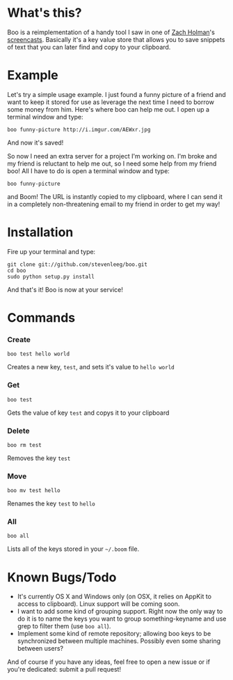 What's this?
===========
Boo is a reimplementation of a handy tool I saw in one of [Zach Holman](https://github.com/holman)'s [screencasts](http://zachholman.com/screencast/vagranception/). Basically it's a key value store that allows you to save snippets of text that you can later find and copy to your clipboard.

Example
=========
Let's try a simple usage example. I just found a funny picture of a friend and want to keep it stored for use as leverage the next time I need to borrow some money from him. Here's where boo can help me out. I open up a terminal window and type:

    boo funny-picture http://i.imgur.com/AEWxr.jpg

And now it's saved!

So now I need an extra server for a project I'm working on. I'm broke and my friend is reluctant to help me out, so I need some help from my friend boo! All I have to do is open a terminal window and type:

    boo funny-picture

and Boom! The URL is instantly copied to my clipboard, where I can send it in a completely non-threatening email to my friend in order to get my way!

Installation
=============
Fire up your terminal and type:

    git clone git://github.com/stevenleeg/boo.git
    cd boo
    sudo python setup.py install

And that's it! Boo is now at your service!

Commands
=========
### Create
    
    boo test hello world

Creates a new key, `test`, and sets it's value to `hello world`

### Get

    boo test

Gets the value of key `test` and copys it to your clipboard

### Delete

    boo rm test

Removes the key `test`

### Move

    boo mv test hello

Renames the key `test` to `hello`

### All

    boo all

Lists all of the keys stored in your `~/.boom` file.

Known Bugs/Todo
================
 * It's currently OS X and Windows only (on OSX, it relies on AppKit to access to clipboard). Linux support will be coming soon.
 * I want to add some kind of grouping support. Right now the only way to do it is to name the keys you want to group something-keyname and use grep to filter them (use `boo all`).
 * Implement some kind of remote repository; allowing boo keys to be synchronized between multiple machines. Possibly even some sharing between users?

And of course if you have any ideas, feel free to open a new issue or if you're dedicated: submit a pull request!